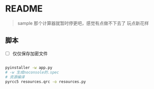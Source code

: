 # README

> sample 那个计算器就暂时停更吧，感觉有点做不下去了
> 玩点新花样

## 脚本

- [ ] 仅仅保存加密文件



## 

```bash
pyinstaller -w app.py 
# -w 生成noconsole的.spec
# 资源编译
pyrcc5 resources.qrc -o resources.py
```
